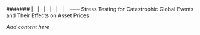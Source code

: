 ####### |   |   |   |   |   |   ├── Stress Testing for Catastrophic Global Events and Their Effects on Asset Prices

*Add content here*